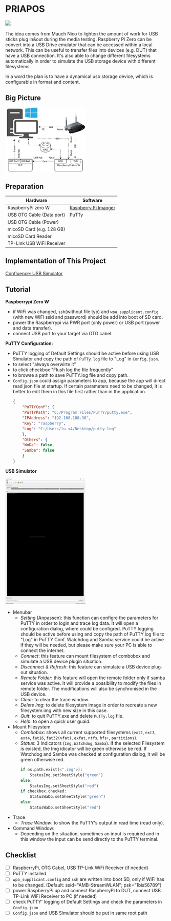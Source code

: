 # PRIAPOS
<img src="https://content.instructables.com/ORIG/F60/5H8G/KNHGQNWP/F605H8GKNHGQNWP.png?auto=webp&frame=1&width=810&fit=bounds&md=38489d1a10177d77d78f77287ad3bd0a" width="100" >

The idea comes from Mauch Nico to lighten the amount of work for USB sticks plug in&out during the media testing. Raspberry Pi Zero can be convert into a USB Drive emulator that can be accessed within a local network. This can be useful to transfer files into devices (e.g. DUT) that have a USB connection. It's also able to change different filesystems automatically in order to simulate the USB storage device with different filesystems.

In a word the plan is to have a dynamical usb storage device, which is configurable in format and content.
## Big Picture
<img src="image/BigPic.png" width="250">

## Preparation

| Hardware                   | Software                                                       |
| -------------              | -------------                                                  |
| RaspberryPi zero W         | [Raspberry Pi Imanger](https://www.raspberrypi.com/software/)  |
| USB OTG Cable (Data port)  | PuTTy                                                          |
| USB OTG Cable (Power)      |                                                                |
| micoSD Card (e.g. 128 GB)  |                                                                |
| micoSD Card Reader         |                                                                |
| TP-Link USB WiFi Receiver  |                                                                |

## Implementation of This Project
 [Confluence: USB Simulator](https://confluence.jnd.joynext.com/display/APP/USB+Simulator+Plus)

## Tutorial
**Paspberrypi Zero W**
- if WiFi was changed, `ssh`(without file typ) and `wpa_supplicant.config` (with new WiFi ssid and password) should be add into boot of SD card.
- power the Raspberrypi via PWR port (only power) or USB port (power and data transfer).
- connect USB port to your target via OTG cabel.

**PuTTY Configuration:**
- PuTTY logging of Default Settings should be active before using USB Simulator and copy the path of `PuTTy.log` file to "Log" in `Config.json`.
- to select "always overwirte it"
- to click checkbox "Flush log the file frequently"
- to browse a path to save PuTTY.log file and copy path.
- `Config.json` could assign parameters to app, because the app will direct read json file at startup. If certain parameters need to be changed, it is better to edit them in this file first rather than in the application.
    ```json
    {
        "PuTTYConf": {
        "PuTTYPath": "C:/Program Files/PuTTY/putty.exe",
        "IPAddress": "192.168.188.38",
        "Key": "raspberry",
        "Log": "C:/Users/lu_x4/Desktop/putty.log"
        },
        "Others": {
        "WoDa": false,
        "Samba": false
        }
    }
    ```
**USB Simulator**

<img src="image/USBSIM.gif" width="250">

- Menubar
    - _Setting_ (Anpassen): this function can configre the parameters for PuTTY in order to login and trace log data. It will open a configuration dialog, where could be configred. PuTTY logging should be active before using and copy the path of PuTTY.log file to "Log" in PuTTY Conf. Watchdog and Samba service could be active if they will be needed, but please make sure your PC is able to connect the internet.
    - _Connect_: this feature can mount filesystem of combobox and simulate a USB device plugin situation.
    - _Disconnect & Refresh_: this feature can simulate a USB device plug-out situation.
    - _Remote Folder_: this feature will open the remote folder only if samba service was active. It will provide a possibility to modify the files in remote folder. The modifications will also be synchronised in the USB device.
    - _Clear_: to clear the trace window.
    - _Delete Img_: to delete filesystem image in order to recreate a new filesystem.img with new size in this case.
    - _Quit_: to quit PuTTY.exe and delete `PuTTy.log` file.
    - _Help_: to open a quick user guaid.
- Mount Filesystem
    - _Combobox_: shows all current supported filesystems (`ext2`, `ext3`, `ext4`, `fat16`, `fat32(vfat)`, `exfat`, `ntfs`, `hfs+`, `partitions`).
    - _Status_: 3 Indicators (`Img`, `Watchdog`, `Samba`). If the selected Filesystem is existed, the Img idicator will be green otherwise be red. If Watchdog and Samba was checked at configuration dialog, it will be green otherwise red.
        ```python
        if os.path.exist(<".img">):
            StatusImg.setSheetStyle("green")
        else:
            StatusImg.setSheetStyle("red")
        if checkbox.checked:
            StatusWaDo.setSheetStyle("green")
        else:
            StatusWaDo.setSheetStyle("red")
        ```
- Trace
    - _Trace Window_: to show the PuTTY's output in read time (read only).
- Command Window:
    - Depending on the situation, sometimes an input is required and in this window the input can be send directly to the PuTTY terminal.

## Checklist
- [ ] RaspberryPi, OTG Cabel, USB TP-Link WiFi Receiver (if needed)
- [ ] PuTTY installed
- [ ] `wpa_supplicant.config` and `ssh` are written into boot SD, only if WiFi has to be changed. (Default: ssid="AMB-StreamWLAN"; psk="1bis56789")
- [ ] power RaspberryPi up and connect RaspberryPi to DUT, connect USB TP-Link WiFi Receiver to PC (if needed)
- [ ] check PuTTY' logging of Default Settings and check the parameters in `Config.json` 
- [ ] `Config.json` and USB Simulator should be put in same root path
